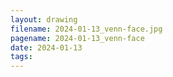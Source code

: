 ```yaml
---
layout: drawing
filename: 2024-01-13_venn-face.jpg
pagename: 2024-01-13_venn-face
date: 2024-01-13
tags:
---
```

